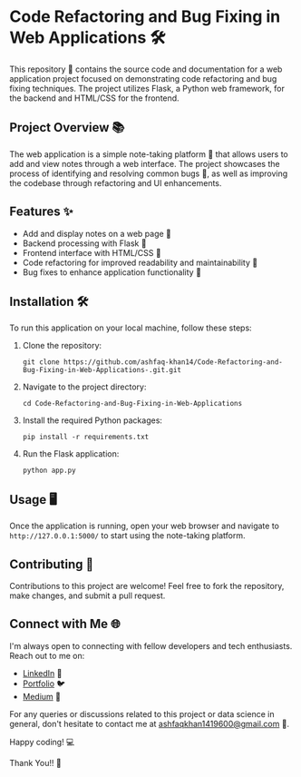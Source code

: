 # Code Refactoring and Bug Fixing in Web Applications 🛠️

This repository 📁 contains the source code and documentation for a web application project focused on demonstrating code refactoring and bug fixing techniques. The project utilizes Flask, a Python web framework, for the backend and HTML/CSS for the frontend.

## Project Overview 📚

The web application is a simple note-taking platform 📝 that allows users to add and view notes through a web interface. The project showcases the process of identifying and resolving common bugs 🐛, as well as improving the codebase through refactoring and UI enhancements.

## Features ✨

- Add and display notes on a web page 📄
- Backend processing with Flask 🔄
- Frontend interface with HTML/CSS 🎨
- Code refactoring for improved readability and maintainability 📖
- Bug fixes to enhance application functionality 🚀

## Installation 🛠️

To run this application on your local machine, follow these steps:

1. Clone the repository:
   ```
   git clone https://github.com/ashfaq-khan14/Code-Refactoring-and-Bug-Fixing-in-Web-Applications-.git.git
   ```
2. Navigate to the project directory:
   ```
   cd Code-Refactoring-and-Bug-Fixing-in-Web-Applications
   ```
3. Install the required Python packages:
   ```
   pip install -r requirements.txt
   ```
4. Run the Flask application:
   ```
   python app.py
   ```

## Usage 🖥️

Once the application is running, open your web browser and navigate to `http://127.0.0.1:5000/` to start using the note-taking platform.

## Contributing 🤝

Contributions to this project are welcome! Feel free to fork the repository, make changes, and submit a pull request.

## Connect with Me 🌐

I'm always open to connecting with fellow developers and tech enthusiasts. Reach out to me on:

- [LinkedIn](www.linkedin.com/in/ashfaqbinsalim) 💼
- [Portfolio](https://ashfaqkhan1419600.wixsite.com/mohdashfa) 🐦
- [Medium](https://medium.com/@ashfaqkhan14196) 📖

For any queries or discussions related to this project or data science in general, don't hesitate to contact me at ashfaqkhan1419600@gmail.com 📧.

Happy coding! 💻

Thank You!! 🙏
